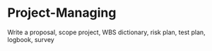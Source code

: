 # Project-Managing
Write a proposal, scope project, WBS dictionary, risk plan, test plan, logbook, survey
